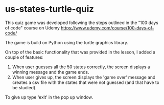 # us-states-turtle-quiz
This quiz game was developed following the steps
outlined in the "100 days of code" course on Udemy
https://www.udemy.com/course/100-days-of-code/

The game is build on Python using the turtle graphics library. 

On top of the basic functionality that was provided in the lesson, 
I added a couple of features:
1. When user guesses all the 50 states correctly, the screen displays
a winning message and the game ends. 
2. When user gives up, the screen displays the 'game over' message and creates
a csv file with the states that were not guessed (and that have to be studied).

To give up type 'exit' in the pop up window. 